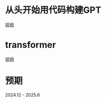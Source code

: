 # 从头开始用代码构建GPT
[视频](https://b23.tv/85BvCLd)
# transformer
[视频](https://www.bilibili.com/video/BV1nyyoYLEyL/?spm_id_from=333.788.top_right_bar_window_default_collection.content.click&vd_source=6224cbfb92381964ffb0d531cec7e040)

# 预期
2024.12 - 2025.6